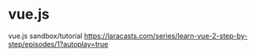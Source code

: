 # vue.js
vue.js sandbox/tutorial
https://laracasts.com/series/learn-vue-2-step-by-step/episodes/1?autoplay=true
